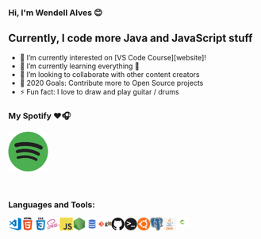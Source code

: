 ### Hi, I'm Wendell Alves 😊️

## Currently, I code more Java and JavaScript stuff

- 🔭 I’m currently interested on  [VS Code Course][website]!
- 🌱 I’m currently learning everything 🤣
- 👯 I’m looking to collaborate with other content creators
- 🥅 2020 Goals: Contribute more to Open Source projects
- ⚡ Fun fact: I love to draw and play guitar / drums

### My Spotify ❤️🎧
[<img src="./img/spotify.png" alt="Spotify" width="80" />](https://open.spotify.com/user/u5mkf7vg266pmjqwh7y7d1h9z)

<br />

### Languages and Tools:

<img align="left" alt="Visual Studio Code" width="26px" src="./img/visual-studio-code.png" />
<img align="left" alt="HTML5" width="26px" src="./img/html.png" />
<img align="left" alt="CSS3" width="26px" src="./img/css.png" />
<img align="left" alt="Sass" width="26px" src="./img/sass.png" />
<img align="left" alt="JavaScript" width="26px" src="./img/javascript.png" />
<img align="left" alt="Node.js" width="26px" src="./img/nodejs.png" />
<img align="left" alt="SQL" width="26px" src="./img/sql.png" />
<img align="left" alt="Git" width="26px" src="./img/git.png" />
<img align="left" alt="GitHub" width="26px" src="./img/github.png" />
<img align="left" alt="Terminal" width="26px" src="./img/terminal.png" />
<img align="left" alt="Ubuntu" width="26px" src="./img/ubuntu.png" />
<img align="left" alt="PostgreSQL" width="26px" src="./img/postgresql.png" />
<img align="left" alt="Java" width="26px" src="./img/java.png" />
<img align="left" alt="Spring Framework" width="26px" src="./img/spring-framework.png" />

